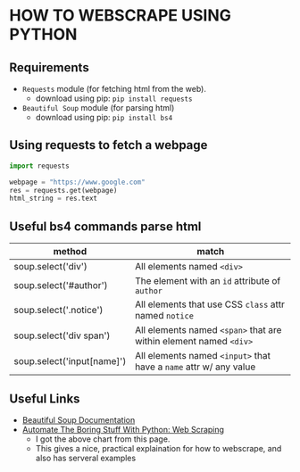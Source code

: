 # HOW TO WEBSCRAPE USING PYTHON

## Requirements 

- `Requests` module (for fetching html from the web). 
  - download using pip:  `pip install requests`
- `Beautiful Soup` module (for parsing html)
  - download using pip: `pip install bs4`
  
## Using requests to fetch a webpage
```Python
import requests

webpage = "https://www.google.com"
res = requests.get(webpage)
html_string = res.text

```
## Useful bs4 commands parse html 

| method                     | match                                                             |
|----------------------------|-------------------------------------------------------------------|
| soup.select('div')         | All elements named `<div>`                                        |
| soup.select('#author')     | The element with an `id` attribute of `author`                    |
| soup.select('.notice')     | All elements that use CSS `class` attr named `notice`             |
| soup.select('div span')    | All elements named `<span>` that are within element named `<div>` |
| soup.select('input[name]') | All elements named `<input>` that have a `name` attr w/ any value |

## Useful Links
- [Beautiful Soup Documentation](https://www.crummy.com/software/BeautifulSoup/bs4/doc/)
- [Automate The Boring Stuff With Python: Web Scraping](https://automatetheboringstuff.com/chapter11/)
  - I got the above chart from this page.
  - This gives a nice, practical explaination for how to webscrape,
    and also has serveral examples
